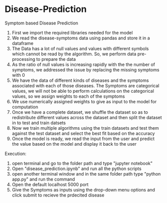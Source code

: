# Disease-Prediction
Symptom based Disease Prediction
1) First we import the required libraries needed for the model
2) We read the disease-symptoms data using pandas and store it in a dataframe
3) The Data has a lot of null values and values with different symbols which cannot be read by the algorithm. So, we perform data pre-processing to prepare the data
4) As the ratio of null values is increasing rapidly with the the number of symptoms, we addressed the issue by replacing the missing symptoms with 0
5) We have the data of different kinds of diseases and the symptoms associated with each of those diseases. The Symptoms are categorical values, we will not be able to perform calculations on the categorical values, so we assign weights to each of the symptoms
6) We use numerically assigned weights to give as input to the model for computation
7) Once we have a complete dataset, we shuffle the dataset so as to redistribute different values across the dataset and then split the dataset in to test and train datsets
8) Now we train multiple algorithms using the train datasets and test them against the test dataset and select the best fit based on the accuracy
9) Once the model is ready, we read the input from the user and predict the value based on the model and display it back to the user

Execution:
1) open terminal and go to the folder path and type "jupyter notebook"
2) Open "disease_prediction.ipynb" and run all the python scripts
3) open another terminal window and in the same folder path type "python app.py" and run the command
4) Open the default localhost 5000 port
5) Give the Symptoms as inputs using the drop-down menu options and click submit to recieve the prdecited disease
